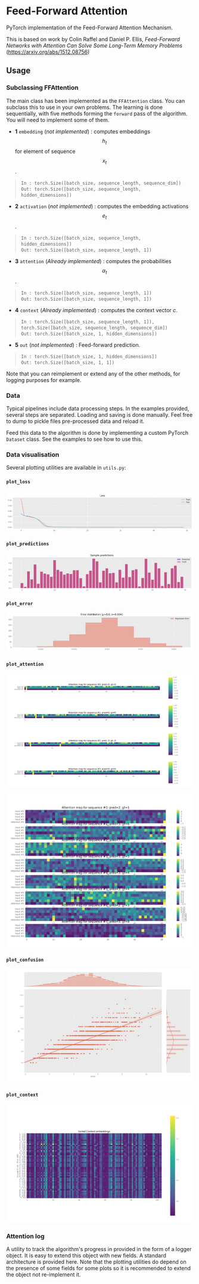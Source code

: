 # Feed-Forward Attention

PyTorch implementation of the Feed-Forward Attention Mechanism.

This is based on work by Colin Raffel and Daniel P. Ellis, *Feed-Forward Networks with Attention Can Solve Some Long-Term Memory Problems* (https://arxiv.org/abs/1512.08756)

## Usage

### Subclassing FFAttention

The main class has been implemented as the `FFAttention` class. You can subclass this to use in your own problems. The learning is done sequentially, with five methods forming the `forward` pass of the algorithm. You will need to implement some of them.

* **1** `embedding` (*not implemented*) : computes embeddings $$h_t$$ for element of sequence $$x_t$$. 

>     In : torch.Size([batch_size, sequence_length, sequence_dim])
>     Out: torch.Size([batch_size, sequence_length, hidden_dimensions])

* **2** `activation` (*not implemented*) : computes the embedding activations $$e_t$$.

>     In : torch.Size([batch_size, sequence_length, hidden_dimensions])
>     Out: torch.Size([batch_size, sequence_length, 1])

* **3** `attention` (*Already implemented*) : computes the probabilities $$\alpha_t$$.

> ```
> In : torch.Size([batch_size, sequence_length, 1])
> Out: torch.Size([batch_size, sequence_length, 1])
> ```

* **4** `context` (*Already implemented*) : computes the context vector $c$.

>     In : torch.Size([batch_size, sequence_length, 1]), torch.Size([batch_size, sequence_length, sequence_dim])
>     Out: torch.Size([batch_size, 1, hidden_dimensions])

* **5** `out` (*not implemented*) : Feed-forward prediction.

>     In : torch.Size([batch_size, 1, hidden_dimensions])
>     Out: torch.Size([batch_size, 1, 1])

Note that you can reimplement or extend any of the other methods, for logging purposes for example.

### Data

Typical pipelines include data processing steps. In the examples provided, several steps are separated. Loading and saving is done manually. Feel free to dump to pickle files pre-processed data and reload it.

Feed this data to the algorithm is done by implementing a custom PyTorch `Dataset` class. See the examples to see how to use this.

### Data visualisation

Several plotting utilities are available in `utils.py`:

#### `plot_loss`

![context](./res/img/plot_loss.png)

#### `plot_predictions`

![context](./res/img/plot_prediction.png)

#### `plot_error`

![context](./res/img/plot_errors.png)

#### `plot_attention`

![Plot attention 1](./res/img/plot_attention.png)

![plot attention 2](./res/img/plot_attention2.png)

#### `plot_confusion`

![Confusion](./res/img/plot_confusion.png)

#### `plot_context`

![context](./res/img/plot_context.png)

### Attention log

A utility to track the algorithm's progress in provided in the form of a logger object. It is easy to extend this object with new fields. A standard architecture is provided here. Note that the plotting utilities do depend on the presence of some fields for some plots so it is recommended to extend the object not re-implement it. 